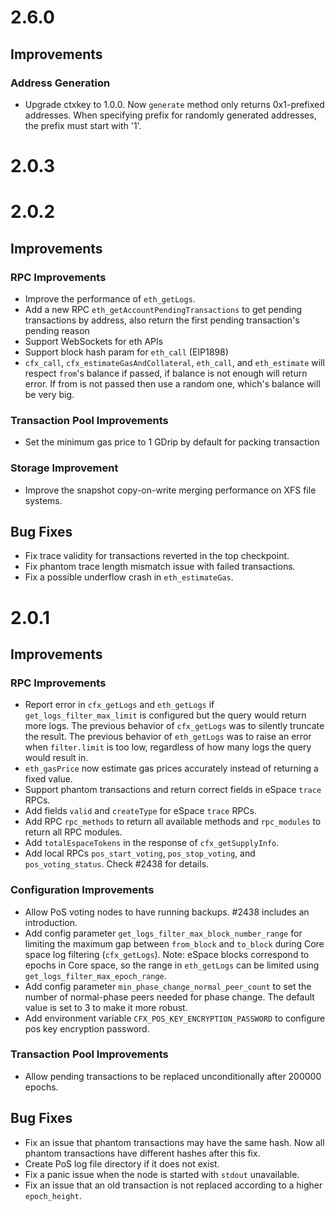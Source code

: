 # 2.6.0

## Improvements

### Address Generation
- Upgrade ctxkey to 1.0.0. Now `generate` method only returns 0x1-prefixed addresses. When specifying prefix for randomly generated addresses, the prefix must start with '1'.

# 2.0.3

# 2.0.2

## Improvements

### RPC Improvements
- Improve the performance of `eth_getLogs`.
- Add a new RPC `eth_getAccountPendingTransactions` to get pending transactions by address, also return the first pending transaction's pending reason
- Support WebSockets for eth APIs
- Support block hash param for `eth_call` (EIP1898)
- `cfx_call`, `cfx_estimateGasAndCollateral`, `eth_call`, and `eth_estimate` will respect `from`'s balance if passed, if balance is not enough will return error. If from is not passed then use a random one, which's balance will be very big.

### Transaction Pool Improvements
- Set the minimum gas price to 1 GDrip by default for packing transaction

### Storage Improvement
- Improve the snapshot copy-on-write merging performance on XFS file systems.

## Bug Fixes
- Fix trace validity for transactions reverted in the top checkpoint.
- Fix phantom trace length mismatch issue with failed transactions.
- Fix a possible underflow crash in `eth_estimateGas`.

# 2.0.1

## Improvements

### RPC Improvements
- Report error in `cfx_getLogs` and `eth_getLogs` if `get_logs_filter_max_limit` is configured but the query would return more logs. The previous behavior of `cfx_getLogs` was to silently truncate the result. The previous behavior of `eth_getLogs` was to raise an error when `filter.limit` is too low, regardless of how many logs the query would result in.
- `eth_gasPrice` now estimate gas prices accurately instead of returning a fixed value.
- Support phantom transactions and return correct fields in eSpace `trace` RPCs.
- Add fields `valid` and `createType` for eSpace `trace` RPCs.
- Add RPC `rpc_methods` to return all available methods and `rpc_modules` to return all RPC modules.
- Add `totalEspaceTokens` in the response of `cfx_getSupplyInfo`.
- Add local RPCs `pos_start_voting`, `pos_stop_voting`, and `pos_voting_status`. Check #2438 for details.

### Configuration Improvements
- Allow PoS voting nodes to have running backups. #2438 includes an introduction.
- Add config parameter `get_logs_filter_max_block_number_range` for limiting the maximum gap between `from_block` and `to_block` during Core space log filtering (`cfx_getLogs`). Note: eSpace blocks correspond to epochs in Core space, so the range in `eth_getLogs` can be limited using `get_logs_filter_max_epoch_range`.
- Add config parameter `min_phase_change_normal_peer_count` to set the number of normal-phase peers needed for phase change. The default value is set to 3 to make it more robust.
- Add environment variable `CFX_POS_KEY_ENCRYPTION_PASSWORD` to configure pos key encryption password.

### Transaction Pool Improvements
- Allow pending transactions to be replaced unconditionally after 200000 epochs.

## Bug Fixes
- Fix an issue that phantom transactions may have the same hash. Now all phantom transactions have different hashes after this fix.
- Create PoS log file directory if it does not exist. 
- Fix a panic issue when the node is started with `stdout` unavailable.
- Fix an issue that an old transaction is not replaced according to a higher `epoch_height`.

